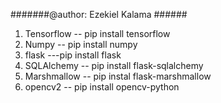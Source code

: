
#######@author: Ezekiel Kalama ######

1. Tensorflow -- pip install tensorflow
2. Numpy -- pip install numpy
3. flask ---pip install flask
4. SQLAlchemy -- pip install flask-sqlalchemy
5. Marshmallow -- pip instal flask-marshmallow
6. opencv2 -- pip install opencv-python
